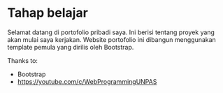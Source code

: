 # Tahap belajar

Selamat datang di portofolio pribadi saya. Ini berisi tentang proyek yang akan mulai saya kerjakan. Website portofolio ini dibangun menggunakan template pemula yang dirilis oleh Bootstrap.

Thanks to:
- Bootstrap 
- https://youtube.com/c/WebProgrammingUNPAS
